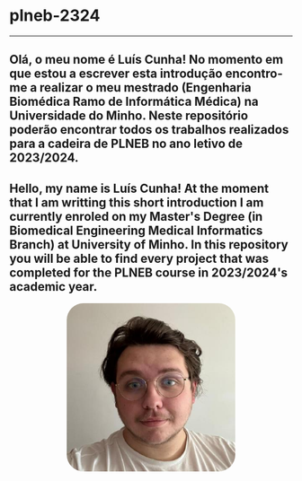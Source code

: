 # plneb-2324

---
Olá, o meu nome é Luís Cunha! No momento em que estou a 
escrever esta introdução encontro-me a realizar o meu 
mestrado (Engenharia Biomédica Ramo de Informática Médica) 
na Universidade do Minho.
Neste repositório poderão encontrar todos os trabalhos 
realizados para a cadeira de PLNEB no ano letivo de 
2023/2024.
---
Hello, my name is Luís Cunha! At the moment that I am 
writting this short introduction I am currently enroled
on my Master's Degree (in Biomedical Engineering Medical 
Informatics Branch) at University of Minho. In this 
repository you will be able to find every project that 
was completed for the PLNEB course in 2023/2024's 
academic year.
---
<div style="text-align:center">
    <img src="Dados/eu.png" style="width: 300px;
    height: auto; border-radius: 10%">
</div>

